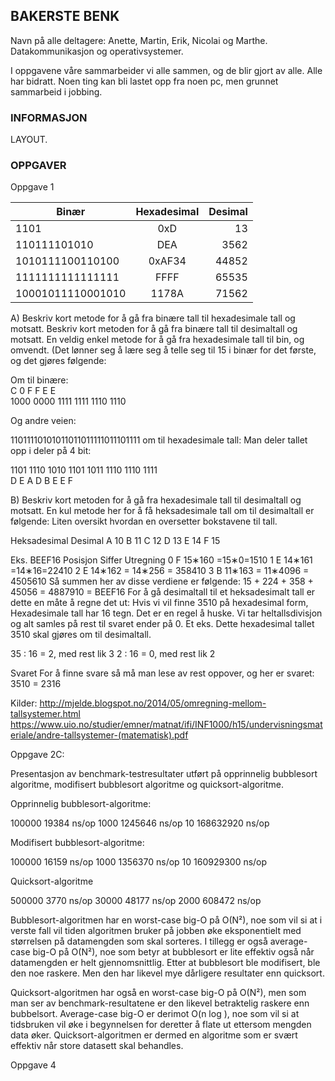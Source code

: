 

## BAKERSTE BENK
Navn på alle deltagere: Anette, Martin, Erik, Nicolai og Marthe.
Datakommunikasjon og operativsystemer.

I oppgavene våre sammarbeider vi alle sammen, og de blir gjort av alle. Alle har bidratt. Noen ting kan bli lastet opp fra noen pc, men grunnet sammarbeid i jobbing.


### INFORMASJON

LAYOUT.
 
### OPPGAVER

Oppgave 1

| Binær        | Hexadesimal           | Desimal  |
| ------------- |:-------------:| -----:|
| 1101      | 0xD | 13 |
| 110111101010      | DEA      |   3562  |
| 1010111100110100 | 0xAF34      |    44852  |
| 1111111111111111       | FFFF       |   65535 |
| 10001011110001010 | 1178A       |    71562 |

A)	 Beskriv kort metode for å gå fra binære tall til hexadesimale tall og motsatt. Beskriv kort metoden for å gå fra binære tall til desimaltall og motsatt.
En veldig enkel metode for å gå fra hexadesimale tall til bin, og omvendt. (Det lønner seg å lære seg å telle seg til 15 i binær for det første, og det gjøres følgende:

Om til binære:<br>
C   	0 		F		F		E		E<br>
1000	0000	1111	1111	1110	1110

Og andre veien:

11011110101011011011111011101111 om til hexadesimale tall:
Man deler tallet opp i deler på 4 bit:

1101	1110	1010	1101	1011	1110	1110	1111<br>
D	    E	    A	    D	    B	    E	    E	    F



B)	Beskriv kort metoden for å gå fra hexadesimale tall til desimaltall og motsatt.
En kul metode her for å få heksadesimale tall om til desimaltall er følgende:
Liten oversikt hvordan en oversetter bokstavene til tall.

Heksadesimal	Desimal
A			10
B			11
C			12
D			13
E			14
F			15

Eks. BEEF16 
Posisjon	Siffer	Utregning
0		F	15∗160 =15∗0=1510 
1		E	14∗161 =14∗16=22410
2		E	14∗162 = 14∗256 = 358410 
3		B	11∗163 = 11∗4096 = 4505610 
Så summen her av disse verdiene er følgende:
15 + 224 + 358 + 45056 = 4887910 = BEEF16 
For å gå desimaltall til et heksadesimalt tall er dette en måte å regne det ut:
Hvis vi vil finne 3510 på hexadesimal form, 
Hexadesimale tall har 16 tegn. Det er en regel å huske. Vi tar heltallsdivisjon og alt samles på rest til svaret ender på 0. Et eks. Dette hexadesimal tallet 3510 skal gjøres om til desimaltall. 

35 : 16 = 2, med rest lik 3
2 : 16 = 0, med rest lik 2

Svaret For å finne svare så må man lese av rest oppover, og her er svaret: 
3510 = 2316


Kilder:
http://mjelde.blogspot.no/2014/05/omregning-mellom-tallsystemer.html	
https://www.uio.no/studier/emner/matnat/ifi/INF1000/h15/undervisningsmateriale/andre-tallsystemer-(matematisk).pdf





Oppgave 2C:

Presentasjon av benchmark-testresultater utført på opprinnelig bubblesort algoritme, modifisert bubblesort algoritme og quicksort-algoritme.

Opprinnelig bubblesort-algoritme:

100000	     19384 ns/op
1000	   1245646 ns/op
10	 168632920 ns/op



Modifisert bubblesort-algoritme:

100000	     16159 ns/op
1000	   1356370 ns/op
10	 160929300 ns/op



Quicksort-algoritme

500000	      3770 ns/op
30000	     48177 ns/op
2000	    608472 ns/op



Bubblesort-algoritmen har en worst-case big-O på O(N²), noe som vil si at i verste fall vil tiden algoritmen bruker på jobben øke eksponentielt med størrelsen på datamengden som skal sorteres. 
I tillegg er også average-case big-O på O(N²), noe som betyr at bubblesort er lite effektiv også når datamengden er helt gjennomsnittlig. 
Etter at bubblesort ble modifisert, ble den noe raskere. Men den har likevel mye dårligere resultater enn quicksort. 


Quicksort-algoritmen har også en worst-case big-O på O(N²), men som man ser av benchmark-resultatene er den likevel betraktelig raskere enn bubbelsort. 
Average-case big-O er derimot O(n log ), noe som vil si at tidsbruken vil øke i begynnelsen for deretter å flate ut ettersom mengden data øker. Quicksort-algoritmen er dermed en algoritme som er svært effektiv når store datasett skal behandles.



Oppgave 4